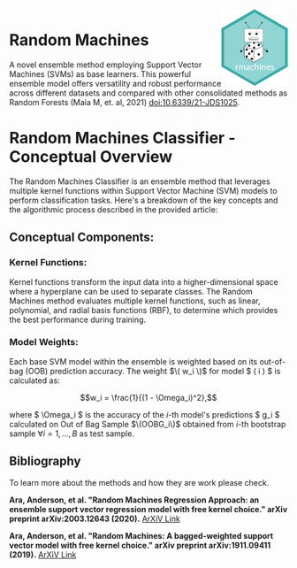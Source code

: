 <img src="docs/img/rmachines-hex-01.png" width="120" align="right" />

# Random Machines

A novel ensemble method employing Support Vector Machines (SVMs) as base learners. This powerful ensemble model offers versatility and robust performance across different datasets and compared with other consolidated methods as Random Forests (Maia M, et. al, 2021) <doi:10.6339/21-JDS1025>.

# Random Machines Classifier - Conceptual Overview

The Random Machines Classifier is an ensemble method that leverages multiple kernel functions within Support Vector Machine (SVM) models to perform classification tasks. Here's a breakdown of the key concepts and the algorithmic process described in the provided article:

## Conceptual Components:

### Kernel Functions:
Kernel functions transform the input data into a higher-dimensional space where a hyperplane can be used to separate classes. The Random Machines method evaluates multiple kernel functions, such as linear, polynomial, and radial basis functions (RBF), to determine which provides the best performance during training.

### Model Weights:
Each base SVM model within the ensemble is weighted based on its out-of-bag (OOB) prediction accuracy. The weight $`\( w_i \)`$ for model $ \( i \) $ is calculated as:

```math
w_i = \frac{1}{(1 - \Omega_i)^2},
```

where $ \Omega_i $ is the accuracy of the $i$-th model's predictions $ g_i $ calculated on Out of Bag Sample $\(OOBG_i\)$ obtained from $i$-th bootstrap sample $\forall i = 1, . . . , B$ as test sample.

## Bibliography

To learn more about the methods and how they are work please check.

**Ara, Anderson, et al. "Random Machines Regression Approach: an ensemble support vector regression model with free kernel choice." arXiv preprint arXiv:2003.12643 (2020).** [ArXiV Link](https://arxiv.org/abs/2003.12643)

**Ara, Anderson, et al. "Random Machines: A bagged-weighted support vector model with free kernel choice." arXiv preprint arXiv:1911.09411 (2019).** [ArXiV Link](https://arxiv.org/abs/1911.09411)
